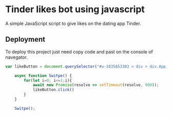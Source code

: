 
# Tinder likes bot using javascript

A simple JavaScript script to give likes on the dating app Tinder.

## Deployment

To deploy this project just need copy code and past on the console of navegator.

```JavaScript
var likeButton = document.querySelector("#u-1035653303 > div > div.App__body.H\\(100\\%\\).Pos\\(r\\).Z\\(0\\) > div > main > div.H\\(100\\%\\) > div > div > div.Mt\\(a\\).Px\\(4px\\)--s.Pos\\(r\\).Expand.H\\(--recs-card-height\\)--ml.Maw\\(--recs-card-width\\)--ml > div.recsCardboard__cardsContainer.H\\(100\\%\\).Pos\\(r\\).Z\\(1\\) > div > div.Pos\\(a\\).B\\(0\\).Iso\\(i\\).W\\(100\\%\\).Start\\(0\\).End\\(0\\) > div > div.Mx\\(a\\).Fxs\\(0\\).Sq\\(70px\\).Sq\\(60px\\)--s.Bd.Bdrs\\(50\\%\\).Bdc\\(\\$c-ds-border-gamepad-like-default\\) > button")

    async function Switpe() {
        for(let i=0; i<=1;i){
            await new Promise(resolve => setTimeout(resolve, 900));
            likeButton.click()
        }
    }

    Switpe();
```